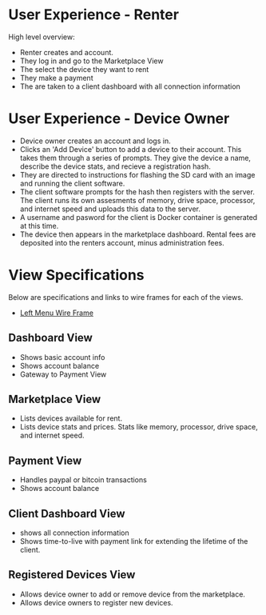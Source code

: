 # User Experience - Renter

High level overview:
* Renter creates and account.
* They log in and go to the Marketplace View
* The select the device they want to rent
* They make a payment
* The are taken to a client dashboard with all connection information

# User Experience - Device Owner
* Device owner creates an account and logs in.
* Clicks an 'Add Device' button to add a device to their account. This takes them through a series of prompts.
They give the device a name, describe the device stats, and recieve a registration hash.
* They are directed to instructions for flashing the SD card with an image and running the client software.
* The client software prompts for the hash then registers with the server. The client runs its own assesments of memory,
drive space, processor, and internet speed and uploads this data to the server.
* A username and pasword for the client is Docker container is generated at this time.
* The device then appears in the marketplace dashboard. Rental fees are deposited into the renters account, minus administration fees.

# View Specifications
Below are specifications and links to wire frames for each of the views.

* [Left Menu Wire Frame](https://wireframe.cc/tBL9uB)

## Dashboard View
* Shows basic account info
* Shows account balance
* Gateway to Payment View

## Marketplace View
* Lists devices available for rent.
* Lists device stats and prices. Stats like memory, processor, drive space, and internet speed.

## Payment View
* Handles paypal or bitcoin transactions
* Shows account balance

## Client Dashboard View
* shows all connection information
* Shows time-to-live with payment link for extending the lifetime of the client.

## Registered Devices View
* Allows device owner to add or remove device from the marketplace.
* Allows device owners to register new devices.